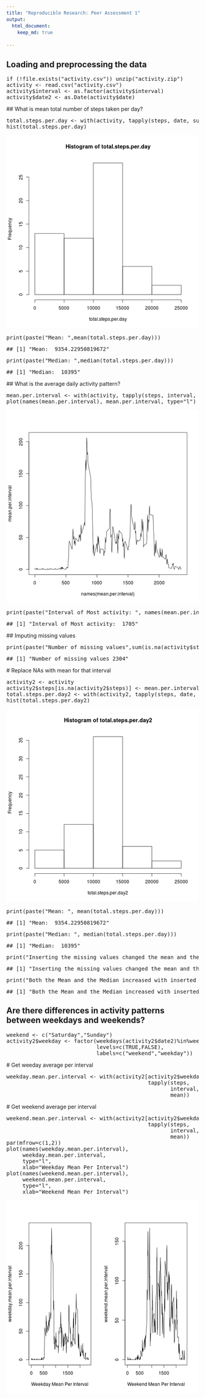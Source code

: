 ```yaml
---
title: "Reproducible Research: Peer Assessment 1"
output: 
  html_document:
    keep_md: true
    
---
```



## Loading and preprocessing the data
<div class="chunk" id="Code Chunk 1"><div class="rcode"><div class="source"><pre class="knitr r"><span class="hl kwa">if</span> <span class="hl std">(</span><span class="hl opt">!</span><span class="hl kwd">file.exists</span><span class="hl std">(</span><span class="hl str">&quot;activity.csv&quot;</span><span class="hl std">))</span> <span class="hl kwd">unzip</span><span class="hl std">(</span><span class="hl str">&quot;activity.zip&quot;</span><span class="hl std">)</span>
<span class="hl std">activity</span> <span class="hl kwb">&lt;-</span> <span class="hl kwd">read.csv</span><span class="hl std">(</span><span class="hl str">&quot;activity.csv&quot;</span><span class="hl std">)</span>
<span class="hl std">activity</span><span class="hl opt">$</span><span class="hl std">interval</span> <span class="hl kwb">&lt;-</span> <span class="hl kwd">as.factor</span><span class="hl std">(activity</span><span class="hl opt">$</span><span class="hl std">interval)</span>
<span class="hl std">activity</span><span class="hl opt">$</span><span class="hl std">date2</span> <span class="hl kwb">&lt;-</span> <span class="hl kwd">as.Date</span><span class="hl std">(activity</span><span class="hl opt">$</span><span class="hl std">date)</span>
</pre></div>
</div></div>
## What is mean total number of steps taken per day?
<div class="chunk" id="Code Chunk 2"><div class="rcode"><div class="source"><pre class="knitr r"><span class="hl std">total.steps.per.day</span> <span class="hl kwb">&lt;-</span> <span class="hl kwd">with</span><span class="hl std">(activity,</span> <span class="hl kwd">tapply</span><span class="hl std">(steps, date, sum,</span> <span class="hl kwc">na.rm</span><span class="hl std">=</span><span class="hl num">TRUE</span><span class="hl std">))</span>
<span class="hl kwd">hist</span><span class="hl std">(total.steps.per.day)</span>
</pre></div>
<div class="rimage default"><img src="figure/Code Chunk 2-1.png" title="plot of chunk Code Chunk 2" alt="plot of chunk Code Chunk 2" class="plot" /></div>
<div class="source"><pre class="knitr r"><span class="hl kwd">print</span><span class="hl std">(</span><span class="hl kwd">paste</span><span class="hl std">(</span><span class="hl str">&quot;Mean: &quot;</span><span class="hl std">,</span><span class="hl kwd">mean</span><span class="hl std">(total.steps.per.day)))</span>
</pre></div>
<div class="output"><pre class="knitr r">## [1] &quot;Mean:  9354.22950819672&quot;
</pre></div>
<div class="source"><pre class="knitr r"><span class="hl kwd">print</span><span class="hl std">(</span><span class="hl kwd">paste</span><span class="hl std">(</span><span class="hl str">&quot;Median: &quot;</span><span class="hl std">,</span><span class="hl kwd">median</span><span class="hl std">(total.steps.per.day)))</span>
</pre></div>
<div class="output"><pre class="knitr r">## [1] &quot;Median:  10395&quot;
</pre></div>
</div></div>
## What is the average daily activity pattern?
<div class="chunk" id="Code Chunk 3"><div class="rcode"><div class="source"><pre class="knitr r"><span class="hl std">mean.per.interval</span> <span class="hl kwb">&lt;-</span> <span class="hl kwd">with</span><span class="hl std">(activity,</span> <span class="hl kwd">tapply</span><span class="hl std">(steps, interval, mean,</span> <span class="hl kwc">na.rm</span><span class="hl std">=</span><span class="hl num">TRUE</span><span class="hl std">))</span>
<span class="hl kwd">plot</span><span class="hl std">(</span><span class="hl kwd">names</span><span class="hl std">(mean.per.interval), mean.per.interval,</span> <span class="hl kwc">type</span><span class="hl std">=</span><span class="hl str">&quot;l&quot;</span><span class="hl std">)</span>
</pre></div>
<div class="rimage default"><img src="figure/Code Chunk 3-1.png" title="plot of chunk Code Chunk 3" alt="plot of chunk Code Chunk 3" class="plot" /></div>
<div class="source"><pre class="knitr r"><span class="hl kwd">print</span><span class="hl std">(</span><span class="hl kwd">paste</span><span class="hl std">(</span><span class="hl str">&quot;Interval of Most activity: &quot;</span><span class="hl std">,</span> <span class="hl kwd">names</span><span class="hl std">(mean.per.interval[</span><span class="hl kwd">max</span><span class="hl std">(mean.per.interval)])))</span>
</pre></div>
<div class="output"><pre class="knitr r">## [1] &quot;Interval of Most activity:  1705&quot;
</pre></div>
</div></div>
## Imputing missing values
<div class="chunk" id="Code Chunk 4"><div class="rcode"><div class="source"><pre class="knitr r"><span class="hl kwd">print</span><span class="hl std">(</span><span class="hl kwd">paste</span><span class="hl std">(</span><span class="hl str">&quot;Number of missing values&quot;</span><span class="hl std">,</span><span class="hl kwd">sum</span><span class="hl std">(</span><span class="hl kwd">is.na</span><span class="hl std">(activity</span><span class="hl opt">$</span><span class="hl std">steps))))</span>
</pre></div>
<div class="output"><pre class="knitr r">## [1] &quot;Number of missing values 2304&quot;
</pre></div>
</div></div>
# Replace NAs with mean for that interval
<div class="chunk" id="Code Chunk 5"><div class="rcode"><div class="source"><pre class="knitr r"><span class="hl std">activity2</span> <span class="hl kwb">&lt;-</span> <span class="hl std">activity</span>
<span class="hl std">activity2</span><span class="hl opt">$</span><span class="hl std">steps[</span><span class="hl kwd">is.na</span><span class="hl std">(activity2</span><span class="hl opt">$</span><span class="hl std">steps)]</span> <span class="hl kwb">&lt;-</span> <span class="hl std">mean.per.interval[activity2</span><span class="hl opt">$</span><span class="hl std">interval[</span><span class="hl kwd">is.na</span><span class="hl std">(activity2</span><span class="hl opt">$</span><span class="hl std">steps)]]</span>
<span class="hl std">total.steps.per.day2</span> <span class="hl kwb">&lt;-</span> <span class="hl kwd">with</span><span class="hl std">(activity2,</span> <span class="hl kwd">tapply</span><span class="hl std">(steps, date, sum))</span>
<span class="hl kwd">hist</span><span class="hl std">(total.steps.per.day2)</span>
</pre></div>
<div class="rimage default"><img src="figure/Code Chunk 5-1.png" title="plot of chunk Code Chunk 5" alt="plot of chunk Code Chunk 5" class="plot" /></div>
<div class="source"><pre class="knitr r"><span class="hl kwd">print</span><span class="hl std">(</span><span class="hl kwd">paste</span><span class="hl std">(</span><span class="hl str">&quot;Mean: &quot;</span><span class="hl std">,</span> <span class="hl kwd">mean</span><span class="hl std">(total.steps.per.day)))</span>
</pre></div>
<div class="output"><pre class="knitr r">## [1] &quot;Mean:  9354.22950819672&quot;
</pre></div>
<div class="source"><pre class="knitr r"><span class="hl kwd">print</span><span class="hl std">(</span><span class="hl kwd">paste</span><span class="hl std">(</span><span class="hl str">&quot;Median: &quot;</span><span class="hl std">,</span> <span class="hl kwd">median</span><span class="hl std">(total.steps.per.day)))</span>
</pre></div>
<div class="output"><pre class="knitr r">## [1] &quot;Median:  10395&quot;
</pre></div>
<div class="source"><pre class="knitr r"><span class="hl kwd">print</span><span class="hl std">(</span><span class="hl str">&quot;Inserting the missing values changed the mean and the median&quot;</span><span class="hl std">)</span>
</pre></div>
<div class="output"><pre class="knitr r">## [1] &quot;Inserting the missing values changed the mean and the median&quot;
</pre></div>
<div class="source"><pre class="knitr r"><span class="hl kwd">print</span><span class="hl std">(</span><span class="hl str">&quot;Both the Mean and the Median increased with inserted missing values&quot;</span><span class="hl std">)</span>
</pre></div>
<div class="output"><pre class="knitr r">## [1] &quot;Both the Mean and the Median increased with inserted missing values&quot;
</pre></div>
</div></div>

## Are there differences in activity patterns between weekdays and weekends?
<div class="chunk" id="Code Chunk 6"><div class="rcode"><div class="source"><pre class="knitr r"><span class="hl std">weekend</span> <span class="hl kwb">&lt;-</span> <span class="hl kwd">c</span><span class="hl std">(</span><span class="hl str">&quot;Saturday&quot;</span><span class="hl std">,</span><span class="hl str">&quot;Sunday&quot;</span><span class="hl std">)</span>
<span class="hl std">activity2</span><span class="hl opt">$</span><span class="hl std">weekday</span> <span class="hl kwb">&lt;-</span> <span class="hl kwd">factor</span><span class="hl std">(</span><span class="hl kwd">weekdays</span><span class="hl std">(activity2</span><span class="hl opt">$</span><span class="hl std">date2)</span><span class="hl opt">%in%</span><span class="hl std">weekend,</span>
                            <span class="hl kwc">levels</span><span class="hl std">=</span><span class="hl kwd">c</span><span class="hl std">(</span><span class="hl num">TRUE</span><span class="hl std">,</span><span class="hl num">FALSE</span><span class="hl std">),</span>
                            <span class="hl kwc">labels</span><span class="hl std">=</span><span class="hl kwd">c</span><span class="hl std">(</span><span class="hl str">&quot;weekend&quot;</span><span class="hl std">,</span><span class="hl str">&quot;weekday&quot;</span><span class="hl std">))</span>
</pre></div>
</div></div>
# Get weeday average per interval
<div class="chunk" id="Code Chunk 7"><div class="rcode"><div class="source"><pre class="knitr r"><span class="hl std">weekday.mean.per.interval</span> <span class="hl kwb">&lt;-</span> <span class="hl kwd">with</span><span class="hl std">(activity2[activity2</span><span class="hl opt">$</span><span class="hl std">weekday</span><span class="hl opt">==</span><span class="hl str">&quot;weekday&quot;</span><span class="hl std">,],</span>
                                            <span class="hl kwd">tapply</span><span class="hl std">(steps,</span>
                                                   <span class="hl std">interval,</span>
                                                   <span class="hl std">mean))</span>
</pre></div>
</div></div>
# Get weekend average per interval
<div class="chunk" id="Code Chunk 8"><div class="rcode"><div class="source"><pre class="knitr r"><span class="hl std">weekend.mean.per.interval</span> <span class="hl kwb">&lt;-</span> <span class="hl kwd">with</span><span class="hl std">(activity2[activity2</span><span class="hl opt">$</span><span class="hl std">weekday</span><span class="hl opt">==</span><span class="hl str">&quot;weekend&quot;</span><span class="hl std">,],</span>
                                            <span class="hl kwd">tapply</span><span class="hl std">(steps,</span>
                                                   <span class="hl std">interval,</span>
                                                   <span class="hl std">mean))</span>
<span class="hl kwd">par</span><span class="hl std">(</span><span class="hl kwc">mfrow</span><span class="hl std">=</span><span class="hl kwd">c</span><span class="hl std">(</span><span class="hl num">1</span><span class="hl std">,</span><span class="hl num">2</span><span class="hl std">))</span>
<span class="hl kwd">plot</span><span class="hl std">(</span><span class="hl kwd">names</span><span class="hl std">(weekday.mean.per.interval),</span>
     <span class="hl std">weekday.mean.per.interval,</span>
     <span class="hl kwc">type</span><span class="hl std">=</span><span class="hl str">&quot;l&quot;</span><span class="hl std">,</span>
     <span class="hl kwc">xlab</span><span class="hl std">=</span><span class="hl str">&quot;Weekday Mean Per Interval&quot;</span><span class="hl std">)</span>
<span class="hl kwd">plot</span><span class="hl std">(</span><span class="hl kwd">names</span><span class="hl std">(weekend.mean.per.interval),</span>
     <span class="hl std">weekend.mean.per.interval,</span>
     <span class="hl kwc">type</span><span class="hl std">=</span><span class="hl str">&quot;l&quot;</span><span class="hl std">,</span>
     <span class="hl kwc">xlab</span><span class="hl std">=</span><span class="hl str">&quot;Weekend Mean Per Interval&quot;</span><span class="hl std">)</span>
</pre></div>
<div class="rimage default"><img src="figure/Code Chunk 8-1.png" title="plot of chunk Code Chunk 8" alt="plot of chunk Code Chunk 8" class="plot" /></div>
</div></div>
